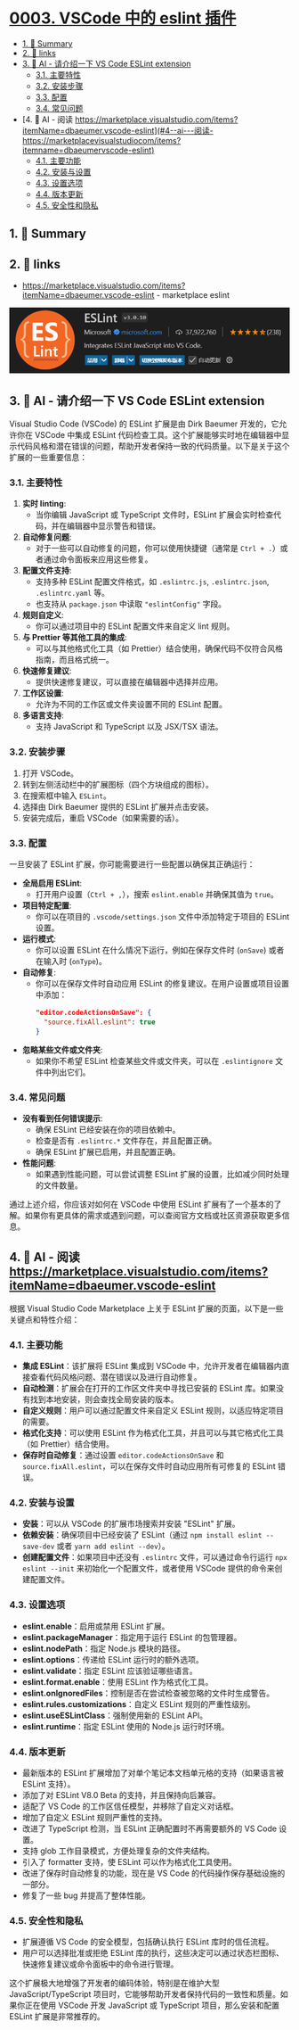 # [0003. VSCode 中的 eslint 插件](https://github.com/Tdahuyou/eslint/tree/main/0003.%20VSCode%20%E4%B8%AD%E7%9A%84%20eslint%20%E6%8F%92%E4%BB%B6)

<!-- region:toc -->
- [1. 📝 Summary](#1--summary)
- [2. 🔗 links](#2--links)
- [3. 🤖 AI - 请介绍一下 VS Code ESLint extension](#3--ai---请介绍一下-vs-code-eslint-extension)
  - [3.1. 主要特性](#31-主要特性)
  - [3.2. 安装步骤](#32-安装步骤)
  - [3.3. 配置](#33-配置)
  - [3.4. 常见问题](#34-常见问题)
- [4. 🤖 AI - 阅读 https://marketplace.visualstudio.com/items?itemName=dbaeumer.vscode-eslint](#4--ai---阅读-https://marketplacevisualstudiocom/items?itemname=dbaeumervscode-eslint)
  - [4.1. 主要功能](#41-主要功能)
  - [4.2. 安装与设置](#42-安装与设置)
  - [4.3. 设置选项](#43-设置选项)
  - [4.4. 版本更新](#44-版本更新)
  - [4.5. 安全性和隐私](#45-安全性和隐私)
<!-- endregion:toc -->
## 1. 📝 Summary

## 2. 🔗 links

- https://marketplace.visualstudio.com/items?itemName=dbaeumer.vscode-eslint - marketplace eslint

![](md-imgs/2024-09-29-11-07-20.png)

## 3. 🤖 AI - 请介绍一下 VS Code ESLint extension

Visual Studio Code (VSCode) 的 ESLint 扩展是由 Dirk Baeumer 开发的，它允许你在 VSCode 中集成 ESLint 代码检查工具。这个扩展能够实时地在编辑器中显示代码风格和潜在错误的问题，帮助开发者保持一致的代码质量。以下是关于这个扩展的一些重要信息：

### 3.1. 主要特性

1. **实时 linting**:
   - 当你编辑 JavaScript 或 TypeScript 文件时，ESLint 扩展会实时检查代码，并在编辑器中显示警告和错误。
2. **自动修复问题**:
   - 对于一些可以自动修复的问题，你可以使用快捷键（通常是 `Ctrl + .`）或者通过命令面板来应用这些修复。
3. **配置文件支持**:
   - 支持多种 ESLint 配置文件格式，如 `.eslintrc.js`, `.eslintrc.json`, `.eslintrc.yaml` 等。
   - 也支持从 `package.json` 中读取 `"eslintConfig"` 字段。
4. **规则自定义**:
   - 你可以通过项目中的 ESLint 配置文件来自定义 lint 规则。
5. **与 Prettier 等其他工具的集成**:
   - 可以与其他格式化工具（如 Prettier）结合使用，确保代码不仅符合风格指南，而且格式统一。
6. **快速修复建议**:
   - 提供快速修复建议，可以直接在编辑器中选择并应用。
7. **工作区设置**:
   - 允许为不同的工作区或文件夹设置不同的 ESLint 配置。
8. **多语言支持**:
   - 支持 JavaScript 和 TypeScript 以及 JSX/TSX 语法。

### 3.2. 安装步骤

1. 打开 VSCode。
2. 转到左侧活动栏中的扩展图标（四个方块组成的图标）。
3. 在搜索框中输入 `ESLint`。
4. 选择由 Dirk Baeumer 提供的 ESLint 扩展并点击安装。
5. 安装完成后，重启 VSCode（如果需要的话）。

### 3.3. 配置

一旦安装了 ESLint 扩展，你可能需要进行一些配置以确保其正确运行：

- **全局启用 ESLint**:
  - 打开用户设置（`Ctrl + ,`），搜索 `eslint.enable` 并确保其值为 `true`。
- **项目特定配置**:
  - 你可以在项目的 `.vscode/settings.json` 文件中添加特定于项目的 ESLint 设置。
- **运行模式**:
  - 你可以设置 ESLint 在什么情况下运行，例如在保存文件时 (`onSave`) 或者在输入时 (`onType`)。
- **自动修复**:
  - 你可以在保存文件时自动应用 ESLint 的修复建议。在用户设置或项目设置中添加：
    ```json
    "editor.codeActionsOnSave": {
      "source.fixAll.eslint": true
    }
- **忽略某些文件或文件夹**:
  - 如果你不希望 ESLint 检查某些文件或文件夹，可以在 `.eslintignore` 文件中列出它们。
### 3.4. 常见问题

- **没有看到任何错误提示**:
  - 确保 ESLint 已经安装在你的项目依赖中。
  - 检查是否有 `.eslintrc.*` 文件存在，并且配置正确。
  - 确保 ESLint 扩展已启用，并且配置正确。
- **性能问题**:
  - 如果遇到性能问题，可以尝试调整 ESLint 扩展的设置，比如减少同时处理的文件数量。

通过上述介绍，你应该对如何在 VSCode 中使用 ESLint 扩展有了一个基本的了解。如果你有更具体的需求或遇到问题，可以查阅官方文档或社区资源获取更多信息。

## 4. 🤖 AI - 阅读 https://marketplace.visualstudio.com/items?itemName=dbaeumer.vscode-eslint

根据 Visual Studio Code Marketplace 上关于 ESLint 扩展的页面，以下是一些关键点和特性介绍：

### 4.1. 主要功能
- **集成 ESLint**：该扩展将 ESLint 集成到 VSCode 中，允许开发者在编辑器内直接查看代码风格问题、潜在错误以及进行自动修复。
- **自动检测**：扩展会在打开的工作区文件夹中寻找已安装的 ESLint 库。如果没有找到本地安装，则会查找全局安装的版本。
- **自定义规则**：用户可以通过配置文件来自定义 ESLint 规则，以适应特定项目的需要。
- **格式化支持**：可以使用 ESLint 作为格式化工具，并且可以与其它格式化工具（如 Prettier）结合使用。
- **保存时自动修复**：通过设置 `editor.codeActionsOnSave` 和 `source.fixAll.eslint`，可以在保存文件时自动应用所有可修复的 ESLint 错误。

### 4.2. 安装与设置
- **安装**：可以从 VSCode 的扩展市场搜索并安装 "ESLint" 扩展。
- **依赖安装**：确保项目中已经安装了 ESLint（通过 `npm install eslint --save-dev` 或者 `yarn add eslint --dev`）。
- **创建配置文件**：如果项目中还没有 `.eslintrc` 文件，可以通过命令行运行 `npx eslint --init` 来初始化一个配置文件，或者使用 VSCode 提供的命令来创建配置文件。

### 4.3. 设置选项
- **eslint.enable**：启用或禁用 ESLint 扩展。
- **eslint.packageManager**：指定用于运行 ESLint 的包管理器。
- **eslint.nodePath**：指定 Node.js 模块的路径。
- **eslint.options**：传递给 ESLint 运行时的额外选项。
- **eslint.validate**：指定 ESLint 应该验证哪些语言。
- **eslint.format.enable**：使用 ESLint 作为格式化工具。
- **eslint.onIgnoredFiles**：控制是否在尝试检查被忽略的文件时生成警告。
- **eslint.rules.customizations**：自定义 ESLint 规则的严重性级别。
- **eslint.useESLintClass**：强制使用新的 ESLint API。
- **eslint.runtime**：指定 ESLint 使用的 Node.js 运行时环境。

### 4.4. 版本更新
- 最新版本的 ESLint 扩展增加了对单个笔记本文档单元格的支持（如果语言被 ESLint 支持）。
- 添加了对 ESLint V8.0 Beta 的支持，并且保持向后兼容。
- 适配了 VS Code 的工作区信任模型，并移除了自定义对话框。
- 增加了自定义 ESLint 规则严重性的支持。
- 改进了 TypeScript 检测，当 ESLint 正确配置时不再需要额外的 VS Code 设置。
- 支持 glob 工作目录模式，方便处理复杂的文件夹结构。
- 引入了 formatter 支持，使 ESLint 可以作为格式化工具使用。
- 改进了保存时自动修复的功能，现在是 VS Code 的代码操作保存基础设施的一部分。
- 修复了一些 bug 并提高了整体性能。

### 4.5. 安全性和隐私
- 扩展遵循 VS Code 的安全模型，包括确认执行 ESLint 库时的信任流程。
- 用户可以选择批准或拒绝 ESLint 库的执行，这些决定可以通过状态栏图标、快速修复建议或命令面板中的命令进行管理。

这个扩展极大地增强了开发者的编码体验，特别是在维护大型 JavaScript/TypeScript 项目时，它能够帮助开发者保持代码的一致性和质量。如果你正在使用 VSCode 开发 JavaScript 或 TypeScript 项目，那么安装和配置 ESLint 扩展是非常推荐的。